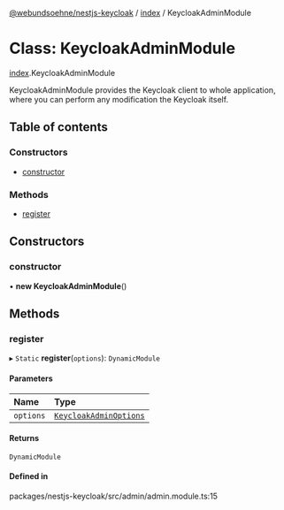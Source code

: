 [@webundsoehne/nestjs-keycloak](../README.md) / [index](../modules/index.md) / KeycloakAdminModule

# Class: KeycloakAdminModule

[index](../modules/index.md).KeycloakAdminModule

KeycloakAdminModule provides the Keycloak client to whole application, where you can perform any
modification the Keycloak itself.

## Table of contents

### Constructors

- [constructor](index.KeycloakAdminModule.md#constructor)

### Methods

- [register](index.KeycloakAdminModule.md#register)

## Constructors

### constructor

• **new KeycloakAdminModule**()

## Methods

### register

▸ `Static` **register**(`options`): `DynamicModule`

#### Parameters

| Name | Type |
| :------ | :------ |
| `options` | [`KeycloakAdminOptions`](../interfaces/index.KeycloakAdminOptions.md) |

#### Returns

`DynamicModule`

#### Defined in

packages/nestjs-keycloak/src/admin/admin.module.ts:15
